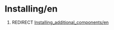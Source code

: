 # Installing/en

1.  REDIRECT [Installing\_additional\_components/en](Installing_additional_components/en.md)
